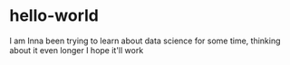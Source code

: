 # hello-world
I am Inna
been trying to learn about data science for some time, thinking about it even longer
I hope it'll work
